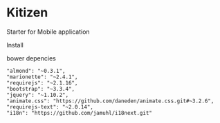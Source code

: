# Kitizen

Starter for Mobile application 

Install

bower depencies

    "almond": "~0.3.1",
    "marionette": "~2.4.1",
    "requirejs": "~2.1.16",
    "bootstrap": "~3.3.4",
    "jquery": "~1.10.2",
    "animate.css": "https://github.com/daneden/animate.css.git#~3.2.6",
    "requirejs-text": "~2.0.14",
    "i18n": "https://github.com/jamuhl/i18next.git"



